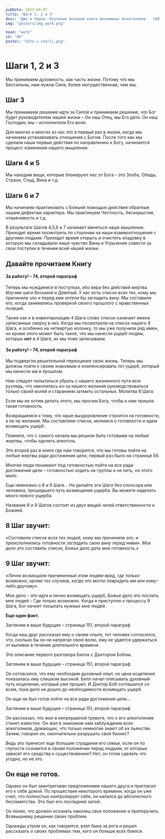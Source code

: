```yaml
---
pubDate: 2023-04-07
title: "Шаги 1, 2 и 3"
desc: "Джо и Чарли. Изучение Большой книги Анонимных Алкоголиков.  (085)"
img: "posters/img_work.png"

head: "work"
id: "86"
poster: "dzho-i-charli.png"
---
```


# Шаги 1, 2 и 3

Мы принимаем духовность, как часть жизни. Потому что мы Бессильны, нам нужна Сила, более могущественная, чем мы.

## Шаг 3

Мы принимаем решение идти за Силой и принимаем решение, что Бог будет руководителем нашей жизни – Он наш Отец, мы Его дети. Он наш Господин, мы – исполнители Его воли.

Для многих и многих из нас это в первый раз в жизни, когда мы начинаем устанавливать отношения с Богом. После того как мы сделали наши первые действия по направлению к Богу, начинается процесс изменения нашего мышления.

## Шаги 4 и 5

Мы находим вещи, которые блокируют нас от Бога – это Злоба, Обиды, Страхи, Стыд, Вина и т.д.

## Шаги 6 и 7

Мы начинаем практиковать с Божьей помощью действия обратные нашим дефектам характера. Мы практикуем Честность, бескорыстие, отзывчивость и т.д.

В результате Шагов 4,5,6 и 7 начинает меняться наше мышление. Приходит время посмотреть по сторонам на наши взаимоотношения с другими людьми. Приходит время открыть и очистить кладовку в которую мы складывали наше чувство Вины и Угрызение совести за свои поступки в течении всей нашей жизни.

## Давайте прочитаем Книгу

#### За работу! – 74, второй параграф

Теперь мы нуждаемся в поступках, ибо вера без действий мертва. Изучим шаги Восьмой и Девятый. У нас есть список всех тех, кому мы причинили зло и перед кем хотели бы загладить вину. Мы составили его, когда занимались проверкой своего прошлого с нравственных позиций.

Также как и в инвентаризации 4 Шага слово список означает имена записанные сверху в низ. Когда мы посмотрели на список нашего 4 Шага, и особенно на четвертую колонку, то мы уже получили ряд имен, но кроме этого может быть такое, что мы нанесли ущерб людям, которых **нет** в 4 Шаге, их мы тоже записываем.

#### За работу! – 74, второй параграф

Мы подвергли решительной переоценке свою жизнь. Теперь мы должны пойти к своим знакомым и компенсировать тот ущерб, который мы нанесли им в прошлом.

Нам следует попытаться убрать с нашего жизненного пути всю рухлядь, что накопилась из-за нашего желания руководствоваться только своей волей и старанием затмить остальных.
Молитва 8 Шага:

Если мы не хотим делать этого, мы просим Бога, чтобы к нам пришла такая готовность.

Возвращаемся к тому, что наше выздоровление строится на готовности, а не на желании. Мы составляем список, молимся о готовности и идем возмещать ущерб.

Помните, что с самого начала мы решили быть готовыми на любые жертвы, чтобы одолеть алкоголь.

Это второй раз в книге где нам говорится, что мы готовы пойти на любые жертвы ради достижения цели, первый раз было на странице 56.

Многие люди понимают под готовностью пойти на все ради достижения цели – готовностью ходить на группы и не пить, но этого мало.

Еще немножко о 8 и 9 Шаге… Не делайте эти Шаги без спонсора или человека, прошедшего путь возмещения ущерба. Вы можете наделать много нового ущерба.

Название 8 и 9 Шагов состоят из двух вещей: моей ответственности и Божией.

## 8 Шаг звучит:

_«Составили список всех тех людей, кому мы причинили зло, и преисполнились готовности загладить свою вину перед ними». Мое дело это составить список, Божье дело дать мне готовность.»_

## 9 Шаг звучит:

_«Лично возмещали причиненный этим людям вред, где только возможно, кроме тех случаев, когда это могло повредить им или кому-либо другому»._

Мое дело – это идти и лично возмещать ущерб, Божье дело это послать мне людей – Где только возможно. Когда я приступлю к процессу 9 Шага, Бог начнет посылать нужных мне людей.

**Еще один факт.**

Заглянем в ваше будущее – страница 151, второй параграф

Когда наш друг рассказал ему о своем опыте, тот человек согласился, что, сколько бы он ни напрягал свою волю, ему не удается удержаться от выпивки в течение длительного времени.

Это описание первого разговора Билла с Доктором Бобом.

Заглянем в ваше будущее – страница 151, второй параграф

Он согласился, что ему необходим духовный опыт, но цена исцеления показалась ему слишком высокой.
Билл начал описывать духовный путь исцеления, который уже прошел. И Доктор Боб соглашался со всем, пока дело не дошло до необходимости возмещать ущерб.

Он еще не был готов пойти на все ради достижения цели…

Заглянем в ваше будущее – страница 151, второй параграф

Он рассказал, что жил в непрерывной тревоге, что о его алкоголизме станет известно. Он жил в знакомом нам заблуждении всех алкоголиков, думающих, что только немногие знают об их пьянстве. Зачем, говорил он, окончательно разрушать свой бизнес?

Ведь это принесет еще большие страдания его семье, если он по глупости сознается в своем положении перед людьми, от которых зависят его средства к существованию? Нет, он готов сделать что угодно, но не это.

## Он еще не готов.

Однако он был заинтригован предложением нашего друга и пригласил его к себе домой. По прошествии некоторого времени, когда он уже счел, что полностью контролирует себя, он напился до абсолютного беспамятства. Это был его последний запой.

Он понял, что должен осознать наконец свое положение и препоручить Всевышнему решение своих проблем.

Однажды утром он, как говорится, взял быка за рога и решил рассказать о своих проблемах тем, кого он больше всех боялся.
